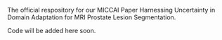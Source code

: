 The official respository for our MICCAI Paper Harnessing Uncertainty in Domain Adaptation for MRI Prostate Lesion Segmentation.

Code will be added here soon.
